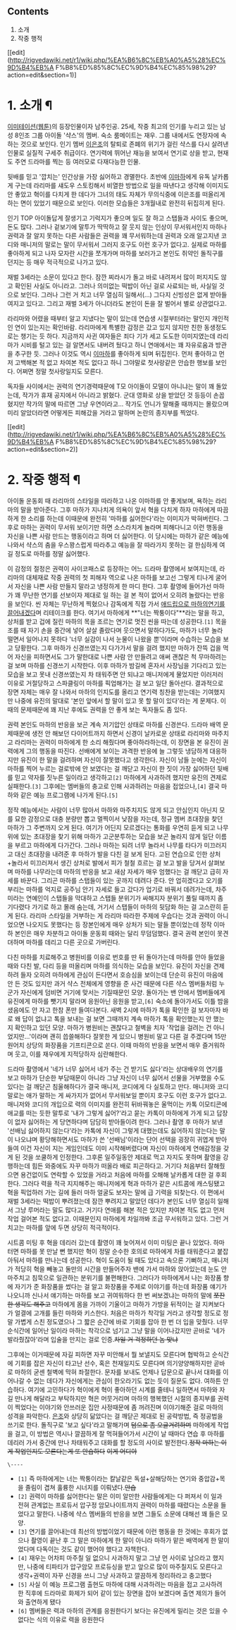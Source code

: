 ## Contents

    

1. 소개 
2. 작중 행적 

[[edit](http://rigvedawiki.net/r1/wiki.php/%EA%B6%8C%EB%A0%A5%28%EC%9D%B4%EB%A
F%B8%ED%85%8C%EC%9D%B4%EC%85%98%29?action=edit&section=1)]

# 1. 소개 ¶

  

[이미테이션(웹툰)](%EC%9D%B4%EB%AF%B8%ED%85%8C%EC%9D%B4%EC%85%98%28%EC%9B%B9%ED%88%B0%29.md)의 등장인물이자 남주인공. 25세, 작중 최고의 인기를 누리고 있는 남성 8인조 그룹 아이돌 '샥스'의 멤버. 숙소
룸메이트는 재우. 그룹 내에서도 연장자에 속하는 것으로 보인다. 인기 멤버
[이은조](%EC%9D%B4%EC%9D%80%EC%A1%B0.md)의 탈퇴로 존폐의 위기가 걸린 샥스를 다시 살려낸 인물로 실질적
구세주 취급이다. 연기력에 뛰어난 재능을 보여서 연기로 상을 받고, 현재도 주연 드라마를 찍는 등 여러모로 다재다능한 인물.

  

뒷배를 믿고 '깝치는' 인간상을 가장 싫어하고 경멸한다. 초반에 [이마하](%EC%9D%B4%EB%A7%88%ED%95%98.md)에게
유독 날카롭게 구는데 라리마를 섀도우 스토킹해서 비열한 방법으로 일을 따낸다고 생각해 이미지도 안 좋았고 혁이를 다치게 한 데다가 그녀의
태도 자체가 무의식중에 이은조를 떠올리게 하는 면이 있었기 때문으로 보인다. 이러한 모습들은 3개월내로 완전히 뒤집히게 된다.

  

인기 TOP 아이돌답게 잘생기고 기럭지가 좋으며 일도 잘 하고 스탭들과 사이도 좋으며, 돈도 많다. 그러나 겉보기에 말투가 딱딱하고 잘 웃지
않는 인상이 무서워서인지 마하나 권력과 잘 알지 못하는 다른 사람들은 권력을 꽤 무서워하는데 권력과 오래 알고지낸 코디와 매니저의 말로는
말이 무서워서 그러지 호구도 이런 호구가 없다고. 실제로 마하를 좋아하게 되고 나자 모자란 시간을 쪼개가며 마하를 보러가고 본인도 쥐약인
돌직구를 던지는 등 매우 적극적으로 나가고 있다.

  

재벌 3세라는 소문이 있다고 한다. 잠깐 찌라시가 돌고 바로 내려져서 많이 퍼지지도 않고 확인된 사실도 아니라고. 그러나 의미없는 떡밥이
아닌 걸로 사료되는 바, 사실일 것으로 보인다. 그러나 그런 거 치고 너무 열심히 일해서(...) 그다지 신빙성은 없게 받아들여지고 있다고.
그리고 재벌 3세가 아니더라도 본인이 돈을 잘 벌어서 별로 상관없다고.

  

라리마와 어렸을 때부터 알고 지냈다는 말이 있는데 연습생 시절부터라는 말인지 개인적인 연이 있는지는 확인바람. 라리마에게 특별한 감정은 갔고
있지 않지만 친한 동생정도로는 챙기는 듯 하다. 지금까지 사귄 여자들은 죄다 기가 세고 도도한 이미지였는데 라리마가 시비를 털고 있는 걸
알면서도 내버려 뒀다고 하니 연애에서는 꽤 자유로움과 방관을 추구한 듯. 그러나 이것도 역시
[이마하](%EC%9D%B4%EB%A7%88%ED%95%98.md)를 좋아하게 되며 뒤집힌다. 먼저 좋아하고 먼저 고백해본 적 없고
차여본 적도 없다고 하니 그야말로 첫사랑같은 안습한 행보를 보인다. 어쩌면 정말 첫사랑일지도 모른다.

  

독자들 사이에서는 권력의 연기경력때문에 T모 아이돌이 모델이 아니냐는 말이 꽤 돌았는데, 작가가 휴재 공지에서 아니라고 밝혔다. 군대 영화로
상을 받았던 것 등등이 손꼽혔지만 작가의 말에 따르면 그냥 우연이라고... 작가도 언니가 말해줄 때까지는 몰랐으며 미리 알았더라면 어떻게든
피해갔을 거라고 말하며 논란의 종지부를 찍었다.

  

[[edit](http://rigvedawiki.net/r1/wiki.php/%EA%B6%8C%EB%A0%A5%28%EC%9D%B4%EB%A
F%B8%ED%85%8C%EC%9D%B4%EC%85%98%29?action=edit&section=2)]

# 2. 작중 행적 ¶

  

아이돌 운동회 때 라리마의 스타일을 따라하고 나온 이마하를 안 좋게보며, 욕하는 라리마의 말을 받아준다. 그후 마하가 지나치게 의욕이 앞서
혁을 다치게 하자 마하에게 따끔하게 한 소리를 하는데 이때문에 완전히 '마하를 싫어한다'라는 이미지가 박혀버린다. 그후로 마하는 권력이
무서워 보이기만 하면 소스라치게 놀라며 피해다니고 이런 행동을 자신을 나쁜 사람 만드는 행동이라고 하며 더 싫어한다. 이 당시에는 마하가
같은 예능에 나와서 샥스의 춤을 우스꽝스럽게 따라추고 예능을 잘 따라가지 못하는 걸 한심하게 여길 정도로 마하를 정말 싫어했다.

  

이 감정의 절정은 권력이 사이코패스로 등장하는 어느 드라마 촬영에서 보여지는데, 라리마의 대체재로 작중 권력의 첫 피해자 역으로 나온 마하를
보고선 그렇게 티나게 굴어서 자신을 나쁜 사람 만들지 말라고 냉정하게 한 마디 한다. 그후 촬영에 들어가선 마하가 꽤 무난한 연기를 선보이자
제대로 일 하는 걸 본 적이 없어서 오히려 놀랐다는 반응을 보인다. 씬 자체는 무난하게 찍혔으나 감독에게 직접 가서 [애드립으로 마하의연기를 끌어내겠다](%EC%B8%A0%EB%A3%A8%EA%B0%80%20%EB%A0%8C.md)며 리테이크를 한다. 여기서 마하에게
**"너는 짝퉁이다"**라는 말을 하고, 상처를 받고 겁에 질린 마하의 목을 조르는 연기로 멋진 씬을 따는데 성공한다.`[1]` 목을 조를
때 자기 손을 중간에 넣어 살살 졸랐다며 웃으면서 말하다가도, 마하가 너무 놀라 떨면서 일어나지 못하다 '너무 실감이 나서 눈물이 나왔을
뿐'이라며 수습하는 모습을 보고 당황한다. 그후 마하가 신경쓰였는지 다가가서 말을 걸려 했지만 마하가 잔뜩 겁을 먹어 자신을 피하면서도 그가
말한대로 나쁜 사람 안 만들려고 애써 괜찮은 척 무마하려는 걸 보며 마하를 신경쓰기 시작한다. 이후 마하가 밤길에 혼자서 사장님을 기다리고
있는 모습을 보고 못내 신경쓰였는지 차 태워주면 안 되냐고 매니저에게 물었지만 이러저러 이유로 거절당하고 스파클링이 마하를 픽업해가는 걸
보고 일단 돌아선다. 결과적으로 장면 자체는 매우 잘 나와서 마하의 인지도를 올리고 연기력 칭찬을 받는데는 기여했지만 나중에 유진의 말대로
'본인 앞에서 할 말이 있고 못 할 말이 있다'라는 게 문제다. 이때의 문제때문에 꽤 지난 후에도 권력을 안 좋게 보는 독자들도 좀 있다.

  

권력 본인도 마하의 반응을 보곤 계속 저기압인 상태로 마하를 신경쓴다. 드라마 배역 문제때문에 생전 안 해보던 다이어트까지 하면서 신경이
날카로운 상태로 라리마와 마주치고 라리마는 권력이 마하에게 한 소리 해줬다며 좋아하라하는데, 이 장면을 본 유진이 권력에게 그의 행동을
따진다. 선배에게 보이는 과격한 반응에 늘 그렇듯 냉담하게 대응하지만 유진이 한 말을 걸려하며 자신이 잘못했다고 생각한다. 자신이 남들
눈에는 자신이 마하를 찍어 누르는 걸로밖에 안 보였다는 걸 깨닫고 자신이 한 짓이 가장 싫어하던 뒷배를 믿고 약자를 짓누른 일이라고
생각하고`[2]` 마하에게 사과하려 했지만 유진의 견제로 실패한다.`[3]` 그후에는 멤버들의 충고로 인해 사과하려는 마음을
접었으나,`[4]` 결국 마하와 같은 예능 프로그램에 나가게 된다.`[5]`

  

정작 예능에서는 사람이 너무 많아서 마하와 마주치지도 않게 되고 안심인지 아닌지 모를 묘한 감정으로 대충 분량만 뽑고 멀찍이서 낮잠을
자는데, 정규 멤버 초대장을 찾던 마하가 그 주변까지 오게 된다. 여기가 어딘지 모르겠다는 통화를 우연히 듣게 되고 나무 위에 있는 초대장을
찾기 위해 마하가 고군분투하는 모습을 보곤 놀라지 않게 일단 이름을 부르고 마하에게 다가간다. 그러나 마하는 되려 너무 놀라서 나무를 타다가
미끄러지고 대신 초대장을 내려준 후 마하가 발을 다친 걸 보게 된다. 고된 연습으로 인한 상처+놀라서 미끄러져서 생긴 상처로 발에서 피가
철철 흐르는 걸 보고 발을 당겨서 살펴보며 마하를 나무라는데 마하의 반응을 보고 새삼 자세가 매우 엄했다는 걸 깨닫고 급히 자세를 바꾼다.
그리곤 마하를 스탭들이 있는 곳까지 데려다 준다. 안 업히겠다고 오기를 부리는 마하를 억지로 공주님 안기 자세로 들고 갔다가 업기로 바꿔서
데려가는데, 차주미라는 연예인이 스탭들을 막대하고 스탭들 분위기가 싸해지자 분위기 풀릴 때까지 좀 기다렸다 가기로 하고 몰래 숨는데, 거기서
스탭들이 마하의 뒷담화 하는 걸 고스란히 듣게 된다. 라리마 스타일을 거부하는 게 라리마 따라한 주제에 우습다는 것과 권력이 아니었으면
나오지도 못했다는 등 장본인에게 매우 상처가 되는 말들 뿐이었는데 정작 이마하 본인은 매우 차분하고 아이돌 운동회 때와는 달리 무덤덤했다.
결국 권력 본인이 못견뎌하며 마하를 데리고 다른 곳으로 가버린다.

  

다친 마하를 치료해주고 병원비를 이유로 번호를 딴 뒤 돌아가는데 마하를 안아 들었을 때와 다친 발, 다리 등을 떠올리며 마하를 의식하는
모습을 보인다. 유진이 자신을 견제하려 들자 오히려 마하에게 관심이 든다면서 호승심을 보이는데 단순히 유진이 마음에 안 든 것도 있지만 과거
샥스 전체에게 영향을 준 사건 때문에 다른 샥스 멤버들처럼 누군가 자신에게 덤비면 거기에 맞서는 기질때문인 모양. 돌아가는 밴 안에서
멤버들에게 유진에게 마하를 뺏기지 말라며 응원아닌 응원을 받고,`[6]` 숙소에 돌아가서도 이틀 밤을 샜음에도 안 자고 한참 폰만
들여다본다. 새벽 2시에 마하가 톡을 확인한 걸 보자마자 바로 왜 답이 없냐고 톡을 보내는 걸 보면 그때까지 계속 마하가 톡을 확인했는지 안
했는지 확인하고 있던 모양. 마하가 병원비는 괜찮다고 철벽을 치자 '작업을 걸려는 건 아니었지만...'이라며 괜히 씁쓸해하다 잘못한 게
있으니 병원비 말고 다른 걸 주겠다며 15만원어치 상당의 화장품을 기프티콘으로 쏜다. 이때 마하의 반응을 보면서 매우 즐거워하며 웃고, 이를
재우에게 지적당하자 심란해한다.

  

드라마 촬영에서 '네가 너무 싫어서 네가 주는 건 받기도 싫다'라는 상대배우의 연기를 보고 마하가 단순한 부담때문이 아니라 그냥 자신이 너무
싫어서 선물을 거부했을 수도 있다는 걸 깨닫곤 침울해하다가 결국 매니저, 코디에게 다 실토하고 만다. 매니저와 코디 말로는 애가 말하는 게
싸가지가 없어서 무서워보일 뿐이지 호구도 이런 호구가 없다고. 매니저와 코디의 개입으로 력의 이미지를 완전히 뒤바꿔놓은 울먹이는 카톡
이모티콘에 애교를 떠는 듯한 말투로 '내가 그렇게 싫어?'라고 묻는 카톡이 마하에게 가게 되고 답장이 없자 싫어하는 게 당연하다며 담담히
받아들이려 한다. 그러나 촬영 후 마하가 보낸 '선배님 싫어하지 않는다'라는 카톡에 자신이 그렇게 대했는데도 싫어하지 않는다는 말이 나오냐며
황당해하면서도 마하가 쓴 '선배님'이라는 단어 선택을 굉장히 귀엽게 받아들여 이건 자신이 지는 게임인데도 이미 시작해버렸다며 자신이 마하에게
연애감정을 갖게 된 것을 쏘쿨하게 인정한다. 그후론 일주일동안 제대로 먹고 자지도 못하며 촬영을 강행하는데 힘든 와중에도 자꾸 마하가 떠올라
배로 피곤하다고. 거기다 처음부터 잘해줬으면 용건없이도 연락할 수 있었을 거라고 처음에 마하를 오해해 날카롭게 대한 걸 후회한다. 그러다
력을 적극 지지해주는 매니저에게 혁과 마하가 같은 시트콤에 캐스팅됐고 혁을 픽업하러 가는 길에 들러 마하 얼굴도 보자는 말에 급 기력을
되찾는다. 이 편에서 재벌 3세라는 떡밥이 뿌려졌는데 잠깐 뿌려지고 말았던 데다가 본인도 너무 열심히 일해서 그냥 루머라는 말도 많다고.
거기다 연애를 해본 적은 있지만 차여본 적도 없고 먼저 작업 걸어본 적도 없다고. 이때문인지 마하에게 차일까봐 조금 무서워하고 있다. 그런
거 치고는 마하를 앞에 두면 상당히 적극적이다.

  

시트콤 미팅 후 혁을 데리러 갔는데 촬영이 꽤 늦어져서 이미 미팅은 끝나 있었다. 하마터면 마하를 못 만날 뻔 했지만 혁이 정말 순수한
호의로 마하에게 차를 태워준다고 붙잡아둬서 마하를 만나는데 성공한다. 혁이 도움이 될 때도 있다고 속으론 기뻐하고, 매니저가 적당히 혁을
빼놓고 둘만의 시간을 만들어주자 밴에 가서 마하와 앉아있는데 눈도 안 마주치고 침묵으로 일관하는 분위기를 불편해한다. 그러다가 마하에게서
나는 화장품 향에 자기가 준 화장품을 썼다는 걸 알고 화장품을 주제로 이야기를 하는데 화장품 얘기가 나오니까 신나서 얘기하는 마하를 보고
귀여워하다 한 번 써보겠냐는 마하의 말에 <del>쪼잔한 생각도 해주고</del> 마하에게 몸을 가까이 기울이고 마하가 가방을 뒤적이는 걸
지켜보다가 얼결에 고개를 들린 마하와 키스한다. 처음은 마하가 착각일 거라고 생각할 정도로 정말 가볍게 스친 정도였으나 그 짧은 순간에 바로
기회를 잡아 한 번 더 입을 맞췄다. 너무 순식간에 일어난 일이라 마하는 착각으로 넘기고 그냥 말을 이어나갔지만 곧바로 '네가
발라줬잖아'라며 입술을 만지는 걸로 인증.<del>차일 거 걱정하던 놈 맞냐</del>

  

그후에는 이거때문에 자길 피하면 자꾸 미안해서 뭘 보낼지도 모른다며 협박하고 순식간에 기회를 잡은 자신이 타고난 선수, 혹은 천재일지도
모른다며 의기양양해하지만 곧바로 마하의 굳센 철벽에 막혀 좌절한다. 문자를 보내도 언제나 답문으로 끝나서 대화를 이어나갈 수 없는 데다가
자신에게는 관심이 한오라기도 없는 듯이 질문도 없다. 여하튼 안습하다. 여기에 고민하다가 혁이에게 혁이 좋아하던 시계를 줄테니 일하면서
마하와 자길 만나게 해달라고 부탁하지만 혁은 머뭇거리며 마하의 행복했던 시절의 종지부를 권력이 찍었다는 이야기와 안쓰러운 집안 사정때문에 좀
꺼려진며 이야기해준 걸로 마하의 성격을 파악한다. [은조](%EC%9D%B4%EC%9D%80%EC%A1%B0.md)와 상당히 닮았다는
걸 깨닫곤 제대로 된 공략방법, 즉 정공법을 쓰기로 한다. 돌직구로 '보고 싶다'라고 말해가며 <del>덤으로 좀 오글거려하며</del>
마하에게 작업을 걸고, 이 방법은 역시나 깔끔하게 잘 먹혀들어가서 시간이 날 때마다 연습 후 마하를 데리러 가서 중간에 만나 차태워주고
대화를 할 정도의 사이로 발전한다.<del>정작 마하는 이게 작업인지도 모른다는게 또 안습하다</del> <del>이게 어디야</del>

`\----`

  * `[1]` 즉 마하에게는 너는 짝퉁이라는 칼날같은 독설+살해당하는 연기와 중압감+목을 졸림이 겹쳐 훌륭한 시너지를 이뤄냈다.<del>안습</del>
  * `[2]` 권력이 마하를 싫어한다는 말은 이미 알만한 사람들에게는 다 퍼져서 이 일과 전혀 관계없는 프로듀서 압구정 암모나이트까지 권력이 마하를 때렸다는 소문을 들었다고 말한다. 나중에 샥스 멤버들의 반응을 보면 그들도 소문에 대해선 꽤 들은 모양.
  * `[3]` 연기를 끌어내는데 최선의 방법이었기 때문에 이런 행동을 한 것에는 후회가 없으나 촬영이 끝난 후 그 말은 마하에게 한 말이 아니라 마하가 맡은 배역에게 한 말이었다며 다독이는 것도 같이 했어야 했다고 자책한다.
  * `[4]` 재우는 어차피 마주칠 일 없으니 사과하지 말고 그냥 먼 사이로 남으라고 했지만, 나중에 티파티가 압구암모 프로듀싱을 받고 앞으로 많이 마주칠지도 모른다고 생각+권력이 자꾸 신경을 쓰니 그냥 사과하고 깔끔하게 정리하라고 충고했다
  * `[5]` 사실 이 예능 프로그램 출현도 마하에 대해 사과하려는 마음을 접고 고사하려 한 직후에 드라마로 화제가 되어 같이 있는 장면을 잡아 보겠다며 출연 제의가 들어와 출연하게 됐다
  * `[6]` 멤버들은 력과 마하의 관계를 응원한다기 보다는 유진에게 밀리는 것은 있을 수 없다는 식의 이유로 력을 응원한다

